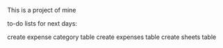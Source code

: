This is a project of mine

to-do lists for next days:

create expense category table
create expenses table
create sheets table
